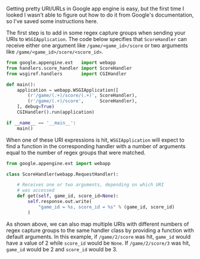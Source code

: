 Getting pretty URI/URLs in Google app engine is easy, but the first time I looked I wasn't able to figure out how to do it from Google's documentation, so I've saved some instructions here.

The first step is to add in some regex capture groups when sending your URIs to `WSGIApplication`. The code below specifies that `ScoreHandler` can receive either one argument like `/game/<game_id>/score` or two arguments like `/game/<game_id>/score/<score_id>`.

``` python
from google.appengine.ext   import webapp
from handlers.score_handler import ScoreHandler
from wsgiref.handlers       import CGIHandler

def main():
    application = webapp.WSGIApplication([
        (r'/game/(.+)/score/(.+)', ScoreHandler), 
        (r'/game/(.+)/score',      ScoreHandler), 
    ], debug=True)
    CGIHandler().run(application)

if __name__ == '__main__':
    main()
```

When one of these URI expressions is hit, `WSGIApplication` will expect to find a function in the corresponding handler with a number of arguments equal to the number of regex groups that were matched.

``` python
from google.appengine.ext import webapp

class ScoreHandler(webapp.RequestHandler):

    # Receives one or two arguments, depending on which URI 
    # was accessed
    def get(self, game_id, score_id=None):
        self.response.out.write(
            "game_id = %s, score_id = %s" % (game_id, score_id)
        )
```

As shown above, we can also map multiple URIs with different numbers of regex capture groups to the same handler class by providing a function with default arguments. In this example, if `/game/2/score` was hit, `game_id` would have a value of 2 while `score_id` would be `None`. If `/game/2/score/3` was hit, `game_id` would be 2 and `score_id` would be 3.
